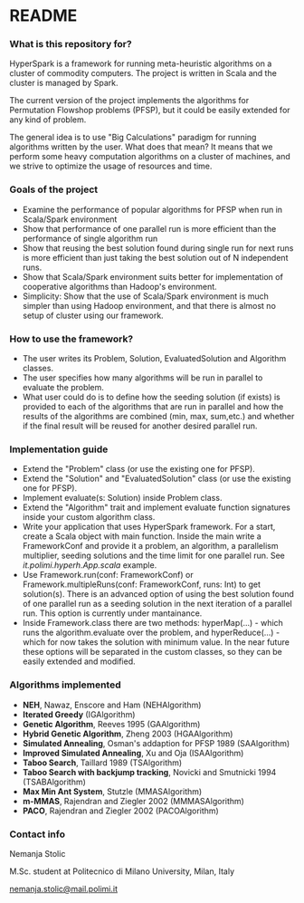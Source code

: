 # README #
### What is this repository for? ###

HyperSpark is a framework for running meta-heuristic algorithms on a cluster of commodity computers. The project is written in Scala and the cluster is managed by Spark. 

The current version of the project implements the algorithms for Permutation Flowshop problems (PFSP), but it could be easily extended for any kind of problem. 

The general idea is to use "Big Calculations" paradigm for running algorithms written by the user. What does that mean? It means that we perform some heavy computation algorithms on a cluster of machines, and we strive to optimize the usage of resources and time.

### Goals of the project ###

- Examine the performance of popular algorithms for PFSP when run in Scala/Spark environment
- Show that performance of one parallel run is more efficient than the performance of single algorithm run
- Show that reusing the best solution found during single run for next runs is more efficient than just taking the best solution out of N independent runs.
- Show that Scala/Spark environment suits better for implementation of cooperative algorithms than Hadoop's environment.
- Simplicity: Show that the use of Scala/Spark environment is much simpler than using Hadoop environment, and that there is almost no setup of cluster using our framework.

### How to use the framework? ###

- The user writes its Problem, Solution, EvaluatedSolution and Algorithm classes. 
- The user specifies how many algorithms will be run in parallel to evaluate the problem. 
- What user could do is to define how the seeding solution (if exists) is provided to each of the algorithms that are run in parallel and how the results of the algorithms are combined (min, max, sum,etc.) and whether if the final result will be reused for another desired parallel run.

### Implementation guide ###

- Extend the "Problem" class (or use the existing one for PFSP). 
- Extend the "Solution" and "EvaluatedSolution" class (or use the existing one for PFSP).
- Implement evaluate(s: Solution) inside Problem class.
- Extend the "Algorithm" trait and implement evaluate function signatures inside your custom algorithm class.
- Write your application that uses HyperSpark framework. For a start, create a Scala object with main function. Inside the main write a FrameworkConf and provide it a problem, an algorithm, a parallelism multiplier, seeding solutions and the time limit for one parallel run. See *it.polimi.hyperh.App.scala* example.
- Use Framework.run(conf: FrameworkConf) or Framework.multipleRuns(conf: FrameworkConf, runs: Int) to get solution(s). There is an advanced option of using the best solution found of one parallel run as a seeding solution in the next iteration of a parallel run. This option is currently under mantainance.
- Inside Framework.class there are two methods: hyperMap(...) - which runs the algorithm.evaluate over the problem, and hyperReduce(...) - which for now takes the solution with minimum value. In the near future these options will be separated in the custom classes, so they can be easily extended and modified.

### Algorithms implemented ###

- **NEH**, Nawaz, Enscore and Ham (NEHAlgorithm)
- **Iterated Greedy** (IGAlgorithm)
- **Genetic Algorithm**, Reeves 1995 (GAAlgorithm)
- **Hybrid Genetic Algorithm**, Zheng 2003 (HGAAlgorithm)
- **Simulated Annealing**, Osman's addaption for PFSP 1989 (SAAlgorithm)
- **Improved Simulated Annealing**, Xu and Oja (ISAAlgorithm)
- **Taboo Search**, Taillard 1989 (TSAlgorithm)
- **Taboo Search with backjump tracking**, Novicki and Smutnicki 1994 (TSABAlgorithm)
- **Max Min Ant System**, Stutzle (MMASAlgorithm)
- **m-MMAS**, Rajendran and Ziegler 2002 (MMMASAlgorithm)
- **PACO**, Rajendran and Ziegler 2002 (PACOAlgorithm)

### Contact info ###

Nemanja Stolic

M.Sc. student at Politecnico di Milano University, Milan, Italy

nemanja.stolic@mail.polimi.it